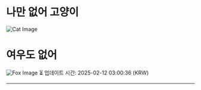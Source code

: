 
# 나만 없어 고양이

![Cat Image](https://cdn2.thecatapi.com/images/9re.jpg)

# 여우도 없어
![Fox Image](https://randomfox.ca/images/124.jpg)
⏳ 업데이트 시간: 2025-02-12 03:00:36 (KRW)

---
